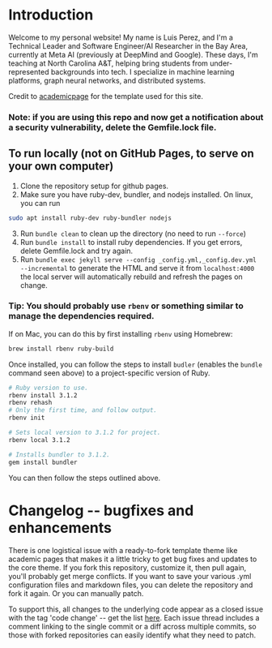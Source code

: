 # Introduction

Welcome to my personal website! My name is Luis Perez, and I'm a Technical Leader and Software Engineer/AI Researcher in the Bay Area, currently at Meta AI (previously at DeepMind and Google). These days, I'm teaching at North Carolina A&T, helping bring students from under-represented backgrounds into tech. I specialize in machine learning platforms, graph neural networks, and distributed systems. 

Credit to [academicpage](https://academicpages.github.io/) for the template used for this site.

### Note: if you are using this repo and now get a notification about a security vulnerability, delete the Gemfile.lock file. 

## To run locally (not on GitHub Pages, to serve on your own computer)

1. Clone the repository setup for github pages.
2. Make sure you have ruby-dev, bundler, and nodejs installed. On linux, you can run
```sh
sudo apt install ruby-dev ruby-bundler nodejs
```
3. Run `bundle clean` to clean up the directory (no need to run `--force`)
4. Run `bundle install` to install ruby dependencies. If you get errors, delete Gemfile.lock and try again.
5. Run `bundle exec jekyll serve --config _config.yml,_config.dev.yml --incremental` to generate the HTML and serve it from `localhost:4000` the local server will automatically rebuild and refresh the pages on change.

### Tip: You should probably use `rbenv` or something similar to manage the dependencies required.

If on Mac, you can do this by first installing `rbenv` using Homebrew:

```sh
brew install rbenv ruby-build
```

Once installed, you can follow the steps to install `budler` (enables the `bundle` command seen above) to a project-specific version of Ruby.
```sh
# Ruby version to use.
rbenv install 3.1.2
rbenv rehash
# Only the first time, and follow output.
rbenv init

# Sets local version to 3.1.2 for project.
rbenv local 3.1.2

# Installs bundler to 3.1.2. 
gem install bundler
```

You can then follow the steps outlined above.

# Changelog -- bugfixes and enhancements

There is one logistical issue with a ready-to-fork template theme like academic pages that makes it a little tricky to get bug fixes and updates to the core theme. If you fork this repository, customize it, then pull again, you'll probably get merge conflicts. If you want to save your various .yml configuration files and markdown files, you can delete the repository and fork it again. Or you can manually patch. 

To support this, all changes to the underlying code appear as a closed issue with the tag 'code change' -- get the list [here](https://github.com/academicpages/academicpages.github.io/issues?q=is%3Aclosed%20is%3Aissue%20label%3A%22code%20change%22%20). Each issue thread includes a comment linking to the single commit or a diff across multiple commits, so those with forked repositories can easily identify what they need to patch.
